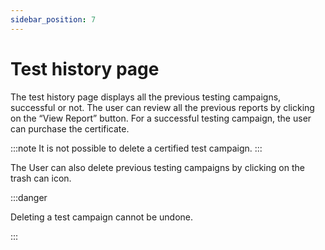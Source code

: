 ```yaml
---
sidebar_position: 7
---
```

# Test history page

The test history page displays all the previous testing campaigns, successful or not. 
The user can review all the previous reports by clicking on the “View Report” button. For a successful testing campaign, the user can purchase the certificate.

:::note
It is not possible to delete a certified test campaign.
:::

The User can also delete previous testing campaigns by clicking on the trash can icon.

:::danger

Deleting a test campaign cannot be undone. 

:::
